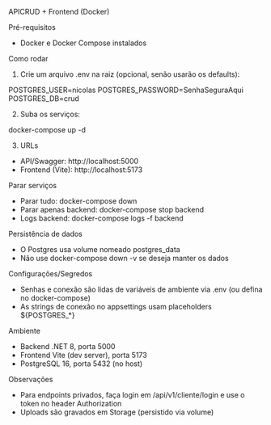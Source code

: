APICRUD + Frontend (Docker)

Pré-requisitos
- Docker e Docker Compose instalados

Como rodar
1) Crie um arquivo .env na raiz (opcional, senão usarão os defaults):

POSTGRES_USER=nicolas
POSTGRES_PASSWORD=SenhaSeguraAqui
POSTGRES_DB=crud

2) Suba os serviços:

docker-compose up -d

3) URLs
- API/Swagger: http://localhost:5000
- Frontend (Vite): http://localhost:5173

Parar serviços
- Parar tudo: docker-compose down
- Parar apenas backend: docker-compose stop backend
- Logs backend: docker-compose logs -f backend

Persistência de dados
- O Postgres usa volume nomeado postgres_data
- Não use docker-compose down -v se deseja manter os dados

Configurações/Segredos
- Senhas e conexão são lidas de variáveis de ambiente via .env (ou defina no docker-compose)
- As strings de conexão no appsettings usam placeholders ${POSTGRES_*}

Ambiente
- Backend .NET 8, porta 5000
- Frontend Vite (dev server), porta 5173
- PostgreSQL 16, porta 5432 (no host)

Observações
- Para endpoints privados, faça login em /api/v1/cliente/login e use o token no header Authorization
- Uploads são gravados em Storage (persistido via volume)

